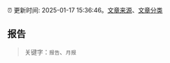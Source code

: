 :alarm_clock: 更新时间: 2025-01-17 15:36:46。[文章来源](/README.md)、[文章分类](/TAGS.md)

## 报告


> 关键字：`报告`、`月报`



